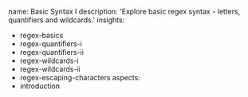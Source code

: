 name: Basic Syntax I
description: 'Explore basic regex syntax - letters, quantifiers and wildcards.'
insights:
  - regex-basics
  - regex-quantifiers-i
  - regex-quantifiers-ii
  - regex-wildcards-i
  - regex-wildcards-ii
  - regex-escaping-characters
aspects:
  - introduction
 
